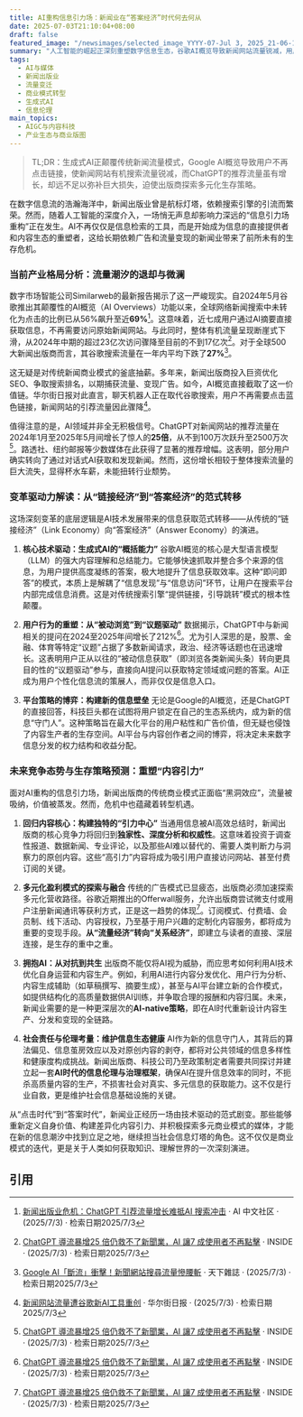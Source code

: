 ```yaml
---
title: AI重构信息引力场：新闻业在“答案经济”时代何去何从
date: 2025-07-03T21:10:04+08:00
draft: false
featured_image: "/newsimages/selected_image_YYYY-07-Jul 3, 2025_21-06-12-641.jpg"
summary: "人工智能的崛起正深刻重塑数字信息生态，谷歌AI概览导致新闻网站流量锐减，用户转向AI直接获取信息，而ChatGPT推荐流量的增长不足以弥补这一巨大损失。新闻出版商必须从传统的“流量经济”转向“答案经济”和“关系经济”，通过深度内容、多元营收和AI-native策略来寻求转型与生存。"
tags: 
  - AI与媒体
  - 新闻出版业
  - 流量变迁
  - 商业模式转型
  - 生成式AI
  - 信息伦理
main_topics: 
  - AIGC与内容科技
  - 产业生态与商业版图
---
```


> TL;DR：生成式AI正颠覆传统新闻流量模式，Google AI概览导致用户不再点击链接，使新闻网站有机搜索流量锐减，而ChatGPT的推荐流量虽有增长，却远不足以弥补巨大损失，迫使出版商探索多元化生存策略。

在数字信息流的浩瀚海洋中，新闻出版业曾是航标灯塔，依赖搜索引擎的引流而繁荣。然而，随着人工智能的深度介入，一场悄无声息却影响力深远的“信息引力场重构”正在发生。AI不再仅仅是信息检索的工具，而是开始成为信息的直接提供者和内容生态的重塑者，这给长期依赖广告和流量变现的新闻业带来了前所未有的生存危机。

### 当前产业格局分析：流量潮汐的退却与微澜

数字市场智能公司Similarweb的最新报告揭示了这一严峻现实。自2024年5月谷歌推出其颠覆性的AI概览（AI Overviews）功能以来，全球网络新闻搜索中未转化为点击的比例已从56%飙升至近**69%**[^1]。这意味着，近七成用户通过AI摘要直接获取信息，不再需要访问原始新闻网站。与此同时，整体有机流量呈现断崖式下滑，从2024年中期的超过23亿次访问骤降至目前的不到17亿次[^2]。对于全球500大新闻出版商而言，其谷歌搜索流量在一年内平均下跌了**27%**[^5]。

这无疑是对传统新闻商业模式的釜底抽薪。多年来，新闻出版商投入巨资优化SEO、争取搜索排名，以期捕获流量、变现广告。如今，AI概览直接截取了这一价值链。华尔街日报对此直言，聊天机器人正在取代谷歌搜索，用户不再需要点击蓝色链接，新闻网站的引荐流量因此骤降[^4]。

值得注意的是，AI领域并非全无积极信号。ChatGPT对新闻网站的推荐流量在2024年1月至2025年5月间增长了惊人的**25倍**，从不到100万次跃升至2500万次[^2]。路透社、纽约邮报等少数媒体在此获得了显著的推荐增幅。这表明，部分用户确实转向了通过对话式AI获取和发现新闻。然而，这份增长相较于整体搜索流量的巨大流失，显得杯水车薪，未能扭转行业颓势。

### 变革驱动力解读：从“链接经济”到“答案经济”的范式转移

这场深刻变革的底层逻辑是AI技术发展带来的信息获取范式转移——从传统的“链接经济”（Link Economy）向“答案经济”（Answer Economy）的演进。

1.  **核心技术驱动：生成式AI的“概括能力”**
    谷歌AI概览的核心是大型语言模型（LLM）的强大内容理解和总结能力。它能够快速抓取并整合多个来源的信息，为用户提供高度凝练的答案，极大地提升了信息获取效率。这种“即问即答”的模式，本质上是解耦了“信息发现”与“信息访问”环节，让用户在搜索平台内部完成信息消费。这是对传统搜索引擎“提供链接，引导跳转”模式的根本性颠覆。

2.  **用户行为的重塑：从“被动浏览”到“议题驱动”**
    数据揭示，ChatGPT中与新闻相关的提问在2024至2025年间增长了212%[^2]。尤为引人深思的是，股票、金融、体育等特定“议题”占据了多数新闻请求，政治、经济等话题也在迅速增长。这表明用户正从以往的“被动信息获取”（即浏览各类新闻头条）转向更具目的性的“议题驱动”参与，直接向AI提问以获取特定领域或问题的答案。AI正成为用户个性化信息流的策展人，而非仅仅是信息入口。

3.  **平台策略的博弈：构建新的信息壁垒**
    无论是Google的AI概览，还是ChatGPT的直接回答，科技巨头都在试图将用户锁定在自己的生态系统内，成为新的信息“守门人”。这种策略旨在最大化平台的用户粘性和广告价值，但无疑也侵蚀了内容生产者的生存空间。AI平台与内容创作者之间的博弈，将决定未来数字信息分发的权力结构和收益分配。

### 未来竞争态势与生存策略预测：重塑“内容引力”

面对AI重构的信息引力场，新闻出版商的传统商业模式正面临“黑洞效应”，流量被吸纳，价值被蒸发。然而，危机中也蕴藏着转型机遇。

1.  **回归内容核心：构建独特的“引力中心”**
    当通用信息被AI高效总结时，新闻出版商的核心竞争力将回归到**独家性、深度分析和权威性**。这意味着投资于调查性报道、数据新闻、专业评论，以及那些AI难以替代的、需要人类判断力与洞察力的原创内容。这些“高引力”内容将成为吸引用户直接访问网站、甚至付费订阅的关键。

2.  **多元化盈利模式的探索与融合**
    传统的广告模式已显疲态，出版商必须加速探索多元化营收路径。谷歌近期推出的Offerwall服务，允许出版商尝试微支付或用户注册新闻通讯等获利方式，正是这一趋势的体现[^2]。订阅模式、付费墙、会员制、线下活动、内容授权，乃至基于用户兴趣的定制化内容服务，都将成为重要的变现手段。**从“流量经济”转向“关系经济”**，即建立与读者的直接、深层连接，是生存的重中之重。

3.  **拥抱AI：从对抗到共生**
    出版商不能仅将AI视为威胁，而应思考如何利用AI技术优化自身运营和内容生产。例如，利用AI进行内容分发优化、用户行为分析、内容生成辅助（如草稿撰写、摘要生成），甚至与AI平台建立新的合作模式，如提供结构化的高质量数据供AI训练，并争取合理的报酬和内容归属。未来，新闻业需要的是一种更深层次的**AI-native策略**，即在AI时代重新设计内容生产、分发和变现的全链路。

4.  **社会责任与伦理考量：维护信息生态健康**
    AI作为新的信息守门人，其背后的算法偏见、信息茧房效应以及对原创内容的剥夺，都将对公共领域的信息多样性和健康度构成挑战。新闻出版商、科技公司乃至政策制定者需要共同探讨并建立起一套**AI时代的信息伦理与治理框架**，确保AI在提升信息效率的同时，不扼杀高质量内容的生产，不损害社会对真实、多元信息的获取能力。这不仅是行业自救，更是维护社会信息基础设施的关键。

从“点击时代”到“答案时代”，新闻业正经历一场由技术驱动的范式剧变。那些能够重新定义自身价值、构建差异化内容引力、并积极探索多元商业模式的媒体，才能在新的信息潮汐中找到立足之地，继续担当社会信息灯塔的角色。这不仅仅是商业模式的迭代，更是关于人类如何获取知识、理解世界的一次深刻演进。

## 引用

[^1]: [新闻出版业危机：ChatGPT 引荐流量增长难抵AI 搜索冲击](https://www.aizws.net/news/detail/4236) · AI 中文社区 · (2025/7/3) · 检索日期2025/7/3
[^2]: [ChatGPT 導流暴增25 倍仍救不了新聞業，AI 讓7 成使用者不再點擊](https://www.inside.com.tw/article/38870-news-industry-decline-organic-drops-2-3-billion-to-1-7-billion-chatgpt-referrals-grow-25x-insufficient) · INSIDE · (2025/7/3) · 检索日期2025/7/3
[^3]: [新闻出版业危机：ChatGPT 引荐流量增长难抵AI 搜索冲击](https://finance.sina.com.cn/tech/digi/2025-07-03/doc-infeerfp4047703.shtml) · 新浪财经 · (2025/7/3) · 检索日期2025/7/3
[^4]: [新闻网站流量遭谷歌新AI工具重创](https://cn.wsj.com/articles/google-ai-news-publishers-bc550928?gaa_at=eafs&gaa_n=ASWzDAhknmjOLAi-MNKeCdtxxaEdMO2ZQTWvSH4Y7Sk6-_qOpmg2XZ41xdGb&gaa_ts=686683ca&gaa_sig=0ZLewpXr7S5Z0HsOJLwH6qBivzBWArkJNaCBdUWs5k2IrgTg9U1N-mm1XoHCwXzPwAdjaGUBQb7v5mYelcHyRw%3D%3D) · 华尔街日报 · (2025/7/3) · 检索日期2025/7/3
[^5]: [Google AI「斷流」衝擊！新聞網站搜尋流量慘腰斬](https://www.cw.com.tw/index.php/article/5135829) · 天下雜誌 · (2025/7/3) · 检索日期2025/7/3
